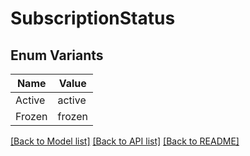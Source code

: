 # SubscriptionStatus

## Enum Variants

| Name | Value |
|---- | -----|
| Active | active |
| Frozen | frozen |


[[Back to Model list]](../README.md#documentation-for-models) [[Back to API list]](../README.md#documentation-for-api-endpoints) [[Back to README]](../README.md)


